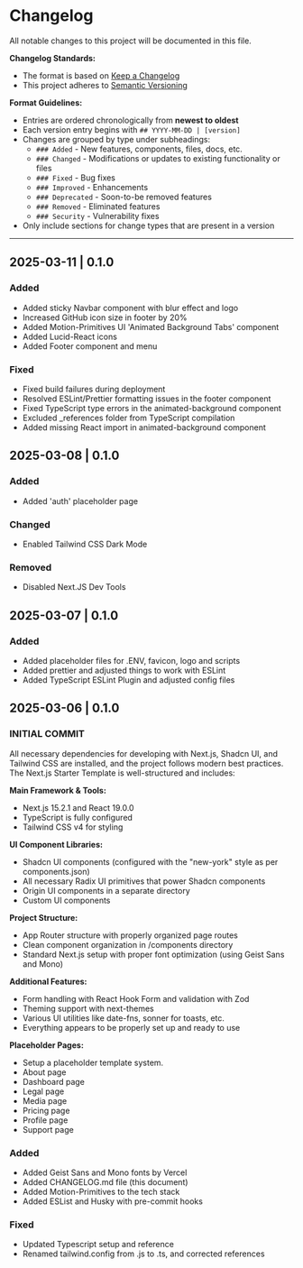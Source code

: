 # Changelog

All notable changes to this project will be documented in this file.

**Changelog Standards:**

- The format is based on [Keep a Changelog](https://keepachangelog.com/en/1.0.0/)
- This project adheres to [Semantic Versioning](https://semver.org/spec/v2.0.0.html)

**Format Guidelines:**

- Entries are ordered chronologically from **newest to oldest**
- Each version entry begins with `## YYYY-MM-DD | [version]`
- Changes are grouped by type under subheadings:
  - `### Added` - New features, components, files, docs, etc.
  - `### Changed` - Modifications or updates to existing functionality or files
  - `### Fixed` - Bug fixes
  - `### Improved` - Enhancements
  - `### Deprecated` - Soon-to-be removed features
  - `### Removed` - Eliminated features
  - `### Security` - Vulnerability fixes
- Only include sections for change types that are present in a version

---

## 2025-03-11 | 0.1.0

### Added

- Added sticky Navbar component with blur effect and logo
- Increased GitHub icon size in footer by 20%
- Added Motion-Primitives UI 'Animated Background Tabs' component
- Added Lucid-React icons
- Added Footer component and menu

### Fixed

- Fixed build failures during deployment
- Resolved ESLint/Prettier formatting issues in the footer component
- Fixed TypeScript type errors in the animated-background component
- Excluded _references folder from TypeScript compilation
- Added missing React import in animated-background component

## 2025-03-08 | 0.1.0

### Added

- Added 'auth' placeholder page

### Changed

- Enabled Tailwind CSS Dark Mode

### Removed

- Disabled Next.JS Dev Tools

## 2025-03-07 | 0.1.0

### Added

- Added placeholder files for .ENV, favicon, logo and scripts
- Added prettier and adjusted things to work with ESLint
- Added TypeScript ESLint Plugin and adjusted config files

## 2025-03-06 | 0.1.0

### INITIAL COMMIT

All necessary dependencies for developing with Next.js, Shadcn UI, and Tailwind CSS are installed, and the project follows modern best practices. The Next.js Starter Template is well-structured and includes:

**Main Framework & Tools:**

- Next.js 15.2.1 and React 19.0.0
- TypeScript is fully configured
- Tailwind CSS v4 for styling

**UI Component Libraries:**

- Shadcn UI components (configured with the "new-york" style as per components.json)
- All necessary Radix UI primitives that power Shadcn components
- Origin UI components in a separate directory
- Custom UI components

**Project Structure:**

- App Router structure with properly organized page routes
- Clean component organization in /components directory
- Standard Next.js setup with proper font optimization (using Geist Sans and Mono)

**Additional Features:**

- Form handling with React Hook Form and validation with Zod
- Theming support with next-themes
- Various UI utilities like date-fns, sonner for toasts, etc.
- Everything appears to be properly set up and ready to use

**Placeholder Pages:**

- Setup a placeholder template system.
- About page
- Dashboard page
- Legal page
- Media page
- Pricing page
- Profile page
- Support page

### Added

- Added Geist Sans and Mono fonts by Vercel
- Added CHANGELOG.md file (this document)
- Added Motion-Primitives to the tech stack
- Added ESList and Husky with pre-commit hooks

### Fixed

- Updated Typescript setup and reference
- Renamed tailwind.config from .js to .ts, and corrected references
